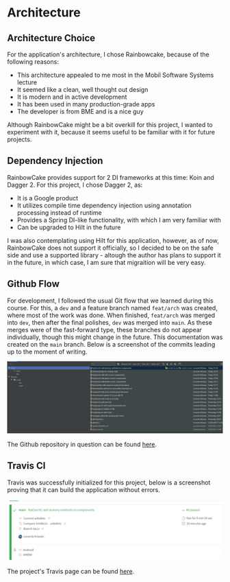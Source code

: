 # Architecture

## Architecture Choice

For the application's architecture, I chose Rainbowcake, because of the following reasons:
* This architecture appealed to me most in the Mobil Software Systems lecture
* It seemed like a clean, well thought out design
* It is modern and in active development
* It has been used in many production-grade apps
* The developer is from BME and is a nice guy

Although RainbowCake might be a bit overkill for this project, I wanted to experiment with it, because it seems useful to be familiar with it for future projects.

## Dependency Injection

RainbowCake provides support for 2 DI frameworks at this time: Koin and Dagger 2. For this project, I chose Dagger 2, as:
* It is a Google product
* It utilizes compile time dependency injection using annotation processing instead of runtime
* Provides a Spring DI-like functionality, with which I am very familiar with
* Can be upgraded to Hilt in the future

I was also contemplating using Hilt for this application, however, as of now, RainbowCake does not support it officially, so I decided to be on the safe side and use a supported library - altough the author has plans to support it in the future, in which case, I am sure that migraition will be very easy.

## Github Flow

For development, I followed the usual Git flow that we learned during this course. For this, a `dev` and a feature branch named `feat/arch` was created, where most of the work was done. When finished, `feat/arch` was merged into `dev`, then after the final polishes, `dev` was merged into `main`. As these merges were of the fast-forward type, these branches do not appear individually, though this might change in the future. This documentation was created on the `main` branch. Below is a screenshot of the commits leading up to the moment of writing.

<p align="center">
<img src="git.png">
</p>

The Github repository in question can be found [here](https://github.com/klevente/portable-dog-diy).

## Travis CI

Travis was successfully initialized for this project, below is a screenshot proving that it can build the application without errors.

<p align="center">
<img src="travis.png">
</p>

The project's Travis page can be found [here](https://travis-ci.org/github/klevente/portable-dog-diy).